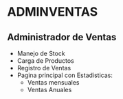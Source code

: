# ADMINVENTAS

## Administrador de Ventas  

+ Manejo de Stock  
+ Carga  de Productos  
+ Registro de Ventas  
+ Pagina principal con Estadisticas:  
    + Ventas mensuales  
    + Ventas Anuales

